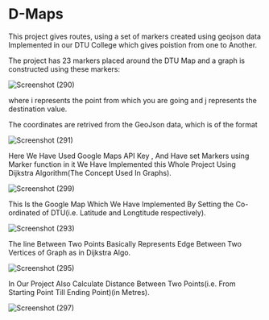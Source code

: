 # D-Maps
This project gives routes, using a set of markers created using geojson data Implemented in our DTU College which gives poistion from one to Another.

The project has 23 markers placed around the DTU Map and a graph is constructed using these markers:

![Screenshot (290)](https://user-images.githubusercontent.com/67199696/118814069-62c7cd80-b8cd-11eb-92f4-b735938ac8dc.png)

where i represents the point from which you are going and j represents the destination value.

The coordinates are retrived from the GeoJson data, which is of the format

![Screenshot (291)](https://user-images.githubusercontent.com/67199696/118815116-86d7de80-b8ce-11eb-807b-939a5afe3192.png)

Here We Have Used Google Maps API Key , And Have set Markers using Marker function in it
We Have Implemented this Whole Project Using Dijkstra Algorithm(The Concept Used In Graphs).

![Screenshot (299)](https://user-images.githubusercontent.com/67199696/118821025-7591d080-b8d4-11eb-9a19-a30914faa08b.png)

This Is the Google Map Which We Have Implemented By Setting the Co-ordinated of DTU(i.e. Latitude and Longtitude respectively).

![Screenshot (293)](https://user-images.githubusercontent.com/67199696/118818796-52feb800-b8d2-11eb-9201-669cd07e763c.png)

The line Between Two Points Basically Represents Edge Between Two Vertices of Graph as in Dijkstra Algo.

![Screenshot (295)](https://user-images.githubusercontent.com/67199696/118819289-d4564a80-b8d2-11eb-8df9-1d20033379ae.png)

In Our Project Also Calculate Distance Between Two Points(i.e. From Starting Point Till Ending Point)(in Metres).

![Screenshot (297)](https://user-images.githubusercontent.com/67199696/118820278-c05f1880-b8d3-11eb-9e5e-7e2d12671cfd.png)



